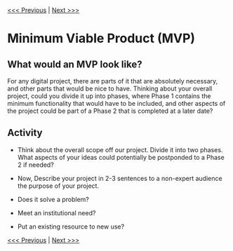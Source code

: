 [<<< Previous](../README.md) | [Next >>>](02-audience.md)

# Minimum Viable Product (MVP)

## What would an MVP look like? 

For any digital project, there are parts of it that are absolutely necessary, and other parts that would be nice to have. Thinking about your overall project, could you divide it up into phases, where Phase 1 contains the minimum functionality that would have to be included, and other aspects of the project could be part of a Phase 2 that is completed at a later date?

## Activity

* Think about the overall scope off our project. Divide it into two phases. What aspects of your ideas could potentially be postponded to a Phase 2 if needed? 

* Now, Describe your project in 2-3 sentences to a non-expert audience the purpose of your project. 

 * Does it solve a problem? 
 * Meet an institutional need? 
 * Put an existing resource to new use?  

[<<< Previous](../README.md) | [Next >>>](02-audience.md)
